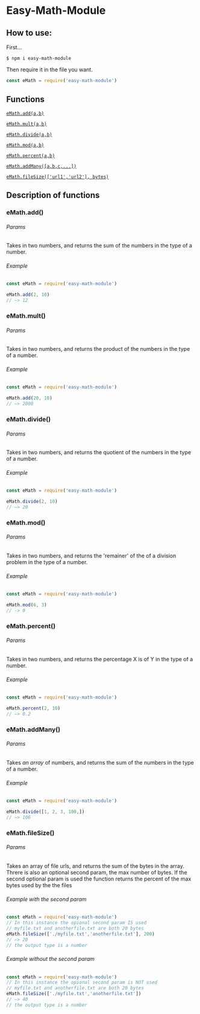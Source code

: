 # Easy-Math-Module


## How to use:


First...
```shell
$ npm i easy-math-module
```
Then require it in the file you want.
```js
const eMath = require('easy-math-module')
```
## Functions

[`
eMath.add(a,b)
`](#eMathadd)

[`
eMath.mult(a,b)
`](#emathmult)

[`
eMath.divide(a,b)
`](#emathdivide)

[`
eMath.mod(a,b)
`](#emathmod)

[`
eMath.percent(a,b)
`](#emathpercent)

[`
eMath.addMany([a,b,c,...])
`](#emathaddMany)

[`
eMath.fileSize(['url1','url2'], bytes)
`](#emathfilesize)


## Description of functions

### eMath.add()
###### Params
Takes in two numbers, and returns the sum of the numbers in the type of a number.
###### Example
```js
const eMath = require('easy-math-module')

eMath.add(2, 10)
// –> 12
```








### eMath.mult()

###### Params
Takes in two numbers, and returns the product of the numbers in the type of a number.
###### Example
```js
const eMath = require('easy-math-module')

eMath.add(20, 10)
// –> 2000 
```

### eMath.divide()
###### Params
Takes in two numbers, and returns the quotient of the numbers in the type of a number.
###### Example
```js
const eMath = require('easy-math-module')

eMath.divide(2, 10)
// –> 20
```




### eMath.mod()
###### Params
Takes in two numbers, and returns the 'remainer' of the of a division problem in the type of a number.
###### Example
```js
const eMath = require('easy-math-module')

eMath.mod(6, 3)
// -> 0
```



### eMath.percent()
###### Params
Takes in two numbers, and returns the percentage X is of Y in the type of a number.
###### Example
```js
const eMath = require('easy-math-module')

eMath.percent(2, 10)
// –> 0.2
```




### eMath.addMany()
###### Params
Takes *an array* of numbers, and returns the sum of the numbers in the type of a number.
###### Example
```js
const eMath = require('easy-math-module')

eMath.divide([1, 2, 3, 100,])
// –> 106
```


### eMath.fileSize()
###### Params
Takes an array of file urls, and returns the sum of the bytes in the array. Threre is also an optional second param, the max number of bytes. If the second optional param is used the function returns the percent of the max bytes used by the the files
###### Example with the second param
```js
const eMath = require('easy-math-module')
// In this instance the opional second param IS used
// myfile.txt and anotherfile.txt are both 20 bytes
eMath.fileSize(['./myfile.txt','anotherfile.txt'], 200)
// –> 20
// the output type is a number	
```

###### Example without the second param
```js
const eMath = require('easy-math-module')
// In this instance the opional second param is NOT used
// myfile.txt and anotherfile.txt are both 20 bytes
eMath.fileSize(['./myfile.txt','anotherfile.txt'])
// –> 40
// the output type is a number
```
